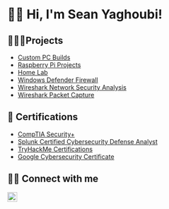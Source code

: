 <h1>👋🏻 Hi, I'm Sean Yaghoubi! 
  
<h2>👨🏻‍💻Projects</h2>

  - [Custom PC Builds](https://github.com/Yagoobz/CustomPCBuilds)  
  - [Raspberry Pi Projects](...)
  - [Home Lab](...)
  - [Windows Defender Firewall](...)
  - [Wireshark Network Security Analysis](...)
  - [Wireshark Packet Capture](...) 
    
<h2>📄 Certifications</h2>

- [CompTIA Security+](...)
- [Splunk Certified Cybersecurity Defense Analyst](...)
- [TryHackMe Certifications](...)
- [Google Cybersecurity Certificate](https://www.credly.com/badges/01d71e21-671e-45c5-8a4a-b3267e4dab57/linked_in_profile)

<h2>🤳🏻 Connect with me</h2>

[<img align="left" alt="SeanYaghoubi | LinkedIn" width="22px" src="https://cdn.jsdelivr.net/npm/simple-icons@v3/icons/linkedin.svg" />][linkedin]

[linkedin]: https://www.linkedin.com/in/sean-yaghoubi-87b5a5227/

















